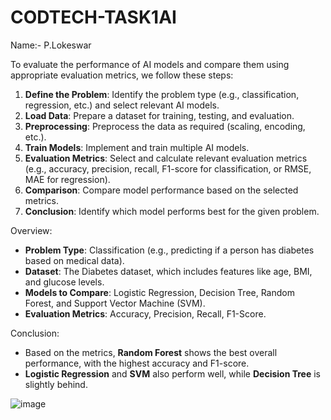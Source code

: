 # CODTECH-TASK1AI

Name:- P.Lokeswar






To evaluate the performance of AI models and compare them using appropriate evaluation metrics, we follow these steps:

1. **Define the Problem**: Identify the problem type (e.g., classification, regression, etc.) and select relevant AI models.
2. **Load Data**: Prepare a dataset for training, testing, and evaluation.
3. **Preprocessing**: Preprocess the data as required (scaling, encoding, etc.).
4. **Train Models**: Implement and train multiple AI models.
5. **Evaluation Metrics**: Select and calculate relevant evaluation metrics (e.g., accuracy, precision, recall, F1-score for classification, or RMSE, MAE for regression).
6. **Comparison**: Compare model performance based on the selected metrics.
7. **Conclusion**: Identify which model performs best for the given problem.

Overview:

- **Problem Type**: Classification (e.g., predicting if a person has diabetes based on medical data).
- **Dataset**: The Diabetes dataset, which includes features like age, BMI, and glucose levels.
- **Models to Compare**: Logistic Regression, Decision Tree, Random Forest, and Support Vector Machine (SVM).
- **Evaluation Metrics**: Accuracy, Precision, Recall, F1-Score.


Conclusion:

- Based on the metrics, **Random Forest** shows the best overall performance, with the highest accuracy and F1-score.
- **Logistic Regression** and **SVM** also perform well, while **Decision Tree** is slightly behind.


![image](https://github.com/user-attachments/assets/ec6514e5-5d33-4679-acfb-fed2eef10ae2)

